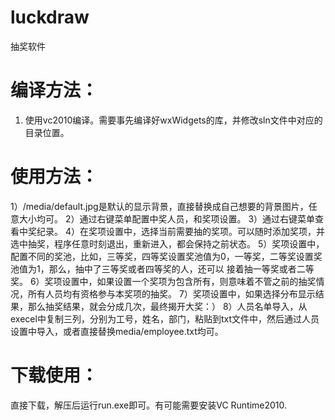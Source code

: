 # luckdraw
抽奖软件
# 编译方法：
1) 使用vc2010编译。需要事先编译好wxWidgets的库，并修改sln文件中对应的目录位置。
# 使用方法：
1）/media/default.jpg是默认的显示背景，直接替换成自己想要的背景图片，任意大小均可。
2）通过右键菜单配置中奖人员，和奖项设置。
3）通过右键菜单查看中奖纪录。
4）在奖项设置中，选择当前需要抽的奖项。可以随时添加奖项，并选中抽奖，程序任意时刻退出，重新进入，都会保持之前状态。
5）奖项设置中，配置不同的奖池，比如，三等奖，四等奖设置奖池值为0，一等奖，二等奖设置奖池值为1，那么，抽中了三等奖或者四等奖的人，还可以
接着抽一等奖或者二等奖。
6）奖项设置中，如果设置一个奖项为包含所有，则意味着不管之前的抽奖情况，所有人员均有资格参与本奖项的抽奖。
7）奖项设置中，如果选择分布显示结果，那么抽奖结果，就会分成几次，最终揭开大奖：）
8）人员名单导入，从execel中复制三列，分别为工号，姓名，部门，粘贴到txt文件中，然后通过人员设置中导入，或者直接替换media/employee.txt均可。

# 下载使用：
直接下载，解压后运行run.exe即可。有可能需要安装VC Runtime2010.
